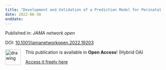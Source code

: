 ```yaml
---
title: "Development and Validation of a Prediction Model for Perinatal Arterial Ischemic Stroke in Term Neonates."
date: 2022-06-30
enddate:
---
```


Published in: *JAMA network open*

DOI: [10.1001/jamanetworkopen.2022.19203](https://doi.org/10.1001/jamanetworkopen.2022.19203)

<img src="https://upload.wikimedia.org/wikipedia/commons/thumb/7/77/Open_Access_logo_PLoS_transparent.svg/800px-Open_Access_logo_PLoS_transparent.svg.png" alt="drawing" width="50" align="left"/> &nbsp;&nbsp;&nbsp;This publication is available in **Open Access**! (Hybrid OA)

&nbsp;&nbsp;&nbsp;[Access it freely here](https://journals.sagepub.com/doi/pdf/10.1177/13524585221102584
)

